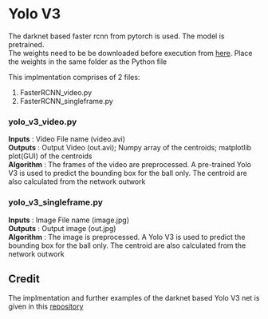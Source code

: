 # Yolo V3
The darknet based faster rcnn from pytorch is used. The model is pretrained.<br/>
The weights need to be be downloaded before execution from [here](https://pjreddie.com/media/files/yolov3.weights). Place the weights in the same folder as the Python file

This implmentation comprises of 2 files:
1) FasterRCNN_video.py
2) FasterRCNN_singleframe.py

### yolo_v3_video.py
**Inputs**    : Video File name (video.avi)<br/>
**Outputs**   : Output Video (out.avi); Numpy array of the centroids; matplotlib plot(GUI) of the centroids<br/>
**Algorithm** : The frames of the video are preprocessed. A pre-trained Yolo V3 is used to predict the bounding box for the ball only. The centroid are also calculated from the network outwork 

### yolo_v3_singleframe.py
**Inputs**    : Image File name (image.jpg)<br/>
**Outputs**   : Output image (out.jpg)<br/>
**Algorithm** : The image is preprocessed. A Yolo V3 is used to predict the bounding box for the ball only. The centroid are also calculated from the network outwork 

## Credit
The implmentation and further examples of the darknet based Yolo V3 net is given in this [repository](https://github.com/ayooshkathuria/pytorch-yolo-v3)
